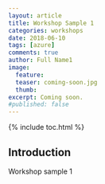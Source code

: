```yaml
---
layout: article
title: Workshop Sample 1
categories: workshops
date: 2018-06-10
tags: [azure]
comments: true
author: Full Name1
image:
  feature: 
  teaser: coming-soon.jpg
  thumb: 
excerpt: Coming soon.
#published: false
---
```

{% include toc.html %}

## Introduction

Workshop sample 1
